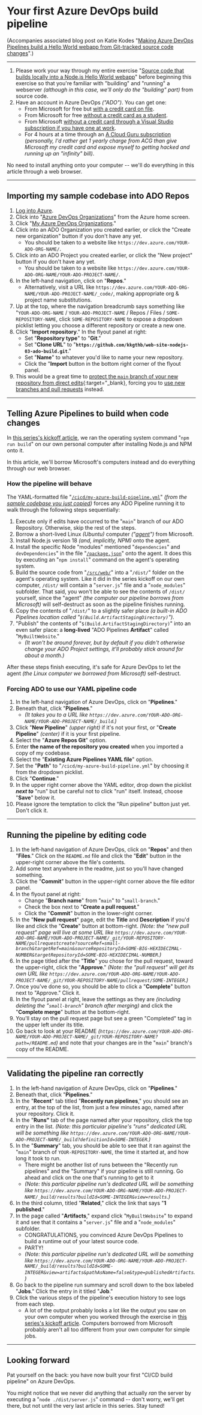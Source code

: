 # Your first Azure DevOps build pipeline

(Accompanies associated blog post on Katie Kodes "[Making Azure DevOps Pipelines build a Hello World webapp from Git-tracked source code changes](https://katiekodes.com/ado-build-hello-world-from-git/)".)

---

1. Please work your way through my entire exercise "[Source code that builds locally into a Node.js Hello World webapp](https://katiekodes.com/node-hello-world/)" before beginning this exercise so that you're familiar with "building" and "running" a webserver _(although in this case, we'll only do the "building" part)_ from source code.
1. Have an account in Azure DevOps _("ADO")_.  You can get one:
    * From Microsoft for free but [with a credit card on file](https://azure.microsoft.com/en-us/free/).
    * From Microsoft for free [without a credit card as a student](https://azure.microsoft.com/en-us/free/students).
    * From Microsoft [without a credit card through a Visual Studio subscription if you have one at work](https://azure.microsoft.com/en-us/pricing/member-offers/credit-for-visual-studio-subscribers/).
    * For 4 hours at a time through an [A Cloud Guru subscription](https://acloudguru.com/platform/cloud-sandbox-playgrounds) _(personally, I'd rather get 1 yearly charge from ACG than give Microsoft my credit card and expose myself to getting hacked and running up an "infinity" bill)_.

No need to install anything onto your computer -- we'll do everything in this article through a web browser.

---

## Importing my sample codebase into ADO Repos

1. [Log into Azure](https://portal.azure.com/).
1. Click into "[Azure DevOps Organizations](https://portal.azure.com/#blade/AzureTfsExtension/OrganizationsTemplateBlade)" from the Azure home screen.
1. Click "[My Azure DevOps Organizations](https://aex.dev.azure.com/)."
1. Click into an ADO Organization you created earlier, or click the "Create new organization" button if you don't have any yet.
    * You should be taken to a website like `https://dev.azure.com/YOUR-ADO-ORG-NAME/`.
1. Click into an ADO Project you created earlier, or click the "New project" button if you don't have any yet.
    * You should be taken to a website like `https://dev.azure.com/YOUR-ADO-ORG-NAME/YOUR-ADO-PROJECT-NAME/`.
1. In the left-hand navigation, click on "**Repos**."
    * Alternatively, visit a URL like `https://dev.azure.com/YOUR-ADO-ORG-NAME/YOUR-ADO-PROJECT-NAME/_code/`, making appropriate org & project name substitutions.
1. Up at the top, where the navigation breadcrumb says something like "`YOUR-ADO-ORG-NAME` / `YOUR-ADO-PROJECT-NAME` / Repos / Files / `SOME-REPOSITORY-NAME`, click `SOME-REPOSITORY-NAME` to expose a dropdown picklist letting you choose a different repository or create a new one.
1. Click "**Import repository**."  In the flyout panel at right:
    * Set "**Repository type**" to "**Git**."
    * Set "**Clone URL**" to "**`https://github.com/kkgthb/web-site-nodejs-03-ado-build.git`**."
    * Set "**Name**" to whatever you'd like to name your new repository.
    * Click the "**Import** button in the bottom right corner of the flyout panel.
1. This would be a great time to [protect the `main` branch of your new repository from direct edits](https://katiekodes.com/ado-repo-branch-protection/){:target="_blank}, forcing you to [use new branches and pull requests](https://blog.mergify.com/github-branch-protection-what-it-is-and-why-it-matters/) instead.

---

## Telling Azure Pipelines to build when code changes

In [this series's kickoff article](https://katiekodes.com/node-hello-world/), we ran the operating system command "`npm run build`" on our own personal computer after installing Node.js and NPM onto it.

In this article, we'll borrow Microsoft's computers instead and do everything through our web browser.

### How the pipeline will behave

The YAML-formatted file "[`/cicd/my-azure-build-pipeline.yml`](https://github.com/kkgthb/web-site-nodejs-03-ado-build/blob/main/cicd/my-azure-build-pipeline.yml)" _(from the [sample codebase you just copied](https://github.com/kkgthb/web-site-nodejs-03-ado-build/))_ forces any ADO Pipeline running it to walk through the following steps sequentially:

1. Execute only if edits have occurred to the "`main`" branch of our ADO Repository.  Otherwise, skip the rest of the steps.
1. Borrow a short-lived Linux _(Ubuntu)_ computer _("[agent](https://learn.microsoft.com/en-us/azure/devops/pipelines/agents/agents?view=azure-devops)")_ from Microsoft.
1. Install Node.js version 18 _(and, implicitly, NPM)_ onto the agent.
1. Install the specific Node "modules" mentioned "`dependencies`" and `devDependencies`" in the file "[`/package.json`](https://github.com/kkgthb/web-site-nodejs-03-ado-build/blob/main/package.json)" onto the agent.  It does this by executing an "`npm install`" command on the agent's operating system.
1. Build the source code from "[`/src/web/`](https://github.com/kkgthb/web-site-nodejs-03-ado-build/blob/main/src/web/)" into a "`/dist/`" folder on the agent's operating system.  Like it did in the series kickoff on our own computer, `/dist/` will contain a "`server.js`" file and a "`node_modules`" subfolder.  That said, you won't be able to see the contents of `/dist/` yourself, since the "agent" _(the computer our pipeline borrows from Microsoft)_ will self-destruct as soon as the pipeline finishes running.
1. Copy the contents of "`/dist/`" to a slightly safer place _(a built-in ADO Pipelines location called "`$(Build.ArtifactStagingDirectory)`")_.
1. "Publish" the contents of "`$(Build.ArtifactStagingDirectory)`" into an even safer place:  a **long-lived** "ADO Pipelines **Artifact**" called "`MyBuiltWebsite`."
    * _(It won't be around forever, but by default if you didn't otherwise change your ADO Project settings, it'll probably stick around for about a month.)_

After these steps finish executing, it's safe for Azure DevOps to let the agent _(the Linux computer we borrowed from Microsoft)_ self-destruct.

### Forcing ADO to use our YAML pipeline code

1. In the left-hand navigation of Azure DevOps, click on "**Pipelines**."
1. Beneath that, click "**Pipelines**."
    * _(It takes you to a URL like `https://dev.azure.com/YOUR-ADO-ORG-NAME/YOUR-ADO-PROJECT-NAME/_build`.)_
1. Click "**New Pipeline**" _(upper right)_ if it's not your first, or "**Create Pipeline**" _(center)_ if it is your first pipeline.
1. Select the "**Azure Repos Git**" option.
1. Enter **the name of the repository you created** when you imported a copy of my codebase.
1. Select the "**Existing Azure Pipelines YAML file**" option.
1. Set the "**Path**" to "`/cicd/my-azure-build-pipeline.yml`" by choosing it from the dropdown picklist.
1. Click "**Continue**."
1. In the upper right corner above the YAML editor, drop down the picklist _**next to**_ "run" but be careful not to click "run" itself.  Instead, choose "**Save**" below it.
1. Please ignore the temptation to click the "Run pipeline" button just yet.  Don't click it.

---

## Running the pipeline by editing code

1. In the left-hand navigation of Azure DevOps, click on "**Repos**" and then "**Files**."  Click on the `README.md` file and click the "**Edit**" button in the upper-right corner above the file's contents.
1. Add some text anywhere in the readme, just so you'll have changed something.
1. Click the "**Commit**" button in the upper-right corner above the file editor panel.
1. In the flyout panel at right:
    * Change "**Branch name**" from "`main`" to "`small-branch`."
    * Check the box next to "**Create a pull request**."
    * Click the "**Commit**" button in the lower-right corner.
1. In the "**New pull request**" page, edit the **Title** and **Description** if you'd like and click the "**Create**" button at bottom-right.
    _(Note:  the "new pull request" page will live at some URL like `https://dev.azure.com/YOUR-ADO-ORG-NAME/YOUR-ADO-PROJECT-NAME/_git/YOUR-REPOSITORY-NAME/pullrequestcreate?sourceRef=small-branch&targetRef=main&sourceRepositoryId=SOME-BIG-HEXIDECIMAL-NUMBER&targetRepositoryId=SOME-BIG-HEXIDECIMAL-NUMBER`.)_
1. In the page titled after the "**Title**" you chose for the pull request, toward the upper-right, click the "**Approve**."
    _(Note:  the "pull request" will get its own URL like `https://dev.azure.com/YOUR-ADO-ORG-NAME/YOUR-ADO-PROJECT-NAME/_git/YOUR-REPOSITORY-NAME/pullrequest/SOME-INTEGER`.)_
1. Once you've done so, you should be able to click a "**Complete**" button next to "Approve."  Click it.
1. In the flyout panel at right, leave the settings as they are _(including deleting the "`small-branch`" branch after merging)_ and click the "**Complete merge**" button at the bottom-right.
1. You'll stay on the pull request page but see a green "Completed" tag in the upper left under its title.
1. Go back to look at your README _(`https://dev.azure.com/YOUR-ADO-ORG-NAME/YOUR-ADO-PROJECT-NAME/_git/YOUR-REPOSITORY-NAME?path=/README.md`)_ and note that your changes are in the "`main`" branch's copy of the README.

---

## Validating the pipeline ran correctly

1. In the left-hand navigation of Azure DevOps, click on "**Pipelines**."
1. Beneath that, click "**Pipelines**."
1. In the "**Recent**" tab titled "**Recently run pipelines**," you should see an entry, at the top of the list, from just a few minutes ago, named after your repository.  Click it.
1. In the "**Runs"** tab of the page named after your repository, click the top entry in the list.
    _(Note:  this particular pipeline's "runs" dedicated URL will be something like `https://dev.azure.com/YOUR-ADO-ORG-NAME/YOUR-ADO-PROJECT-NAME/_build?definitionId=SOME-INTEGER`.)_
1. In the "**Summary**" tab, you should be able to see that it ran against the "`main`" branch of `YOUR-REPOSITORY-NAME`, the time it started at, and how long it took to run.
    * There might be another list of runs between the "Recently run pipelines" and the "Summary" if your pipeline is still running.  Go ahead and click on the one that's running to get to it
    * _(Note:  this particular pipeline run's dedicated URL will be something like `https://dev.azure.com/YOUR-ADO-ORG-NAME/YOUR-ADO-PROJECT-NAME/_build/results?buildId=SOME-INTEGER&view=results`.)_
1. In the third column, titled "**Related**," click the link that says "**1 published**."
1. In the page called "**Artifacts**," expand click "`MyBuiltWebsite`" to expand it and see that it contains a "`server.js`" file and a "`node_modules`" subfolder.
    * CONGRATULATIONS, you convinced Azure DevOps Pipelines to build a runtime out of your latest source code.
    * PARTY!
    * _(Note:  this particular pipeline run's dedicated URL will be something like `https://dev.azure.com/YOUR-ADO-ORG-NAME/YOUR-ADO-PROJECT-NAME/_build/results?buildId=SOME-INTEGER&view=artifacts&pathAsName=false&type=publishedArtifacts`.)_
1. Go back to the pipeline run summary and scroll down to the box labeled "**Jobs**."  Click the entry in it titled "**Job**."
1. Click the various steps of the pipeline's execution history to see logs from each step.
    * A lot of the output probably looks a lot like the output you saw on your own computer when you worked through the exercise in [this series's kickoff article](https://katiekodes.com/node-hello-world/).  Computers borrowed from Microsoft probably aren't all too different from your own computer for simple jobs.

---

## Looking forward

Pat yourself on the back:  you have now built your first "CI/CD build pipeline" on Azure DevOps.

You might notice that we never did anything that actually _ran_ the server by executing a "`node ./dist/server.js`" command -- don't worry, we'll get there, but not until the very last article in this series.  Stay tuned!

